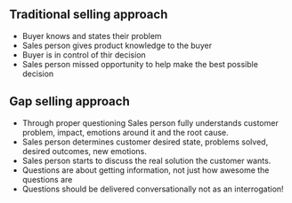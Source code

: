 
## Traditional selling approach
- Buyer knows and states their problem
- Sales person gives product knowledge to the buyer
- Buyer is in control of thir decision
- Sales person missed opportunity to help make the best possible decision
## Gap selling approach
- Through proper questioning Sales person fully understands customer problem, impact, emotions around it and the root cause.
- Sales person determines customer desired state, problems solved, desired outcomes, new emotions.
- Sales person starts to discuss the real solution the customer wants.
- Questions are about getting information, not just how awesome the questions are
- Questions should be delivered conversationally not as an interrogation!